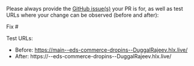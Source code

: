 Please always provide the [GitHub issue(s)](../issues) your PR is for, as well as test URLs where your change can be observed (before and after):

Fix #<gh-issue-id>

Test URLs:
- Before: https://main--eds-commerce-dropins--DuggalRajeev.hlx.live/
- After: https://<branch>--eds-commerce-dropins--DuggalRajeev.hlx.live/
